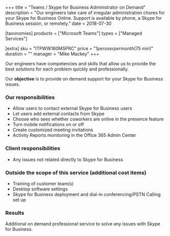 +++
title = "Teams / Skype for Business Administrator on Demand"
description = "Our engineers take care of irregular administration chores for your Skype for Business Online. Support is available by phone, a Skype for Business session, or remotely."
date = 2018-07-30

[taxonomies]
products = ["Microsoft Teams"]
types = ["Managed Services"]

[extra]
sku = "ITPWW180MSPRC"
price = "$1 per user per month ($75 min)"
duration = ""
manager = "Mike Mackey"
+++

Our engineers have competencies and skills that allow us to provide
the best solutions for each problem quickly and professionally.

Our **objective** is to provide on demand support for your Skype for
Business issues.

### Our responsibilities

-   Allow users to contact external Skype for Business users
-   Let users add external contacts from Skype
-   Choose who sees whether coworkers are online in the presence
    feature
-   Turn mobile notifications on or off
-   Create customized meeting invitations
-   Activity Reports monitoring in the Office 365 Admin Center

### Client responsibilities

-   Any issues not related directly to Skype for Business

### Outside the scope of this service (additional cost items)

-   Training of customer team(s)
-   Desktop software settings
-   Skype for Business deployment and dial-in conferencing/PSTN Calling
    set up

### Results

Additional on demand professional service to solve any issues with Skype
for Business.
